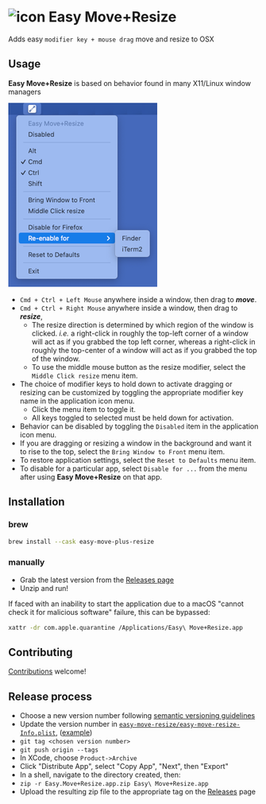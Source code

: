 # ![icon](easy-move-resize/Images.xcassets/AppIcon.appiconset/icon_32x32.png) Easy Move+Resize

Adds easy `modifier key + mouse drag` move and resize to OSX

## Usage

**Easy Move+Resize** is based on behavior found in many X11/Linux window managers

![Menu](asset-sources/doc-img/menu.png)

- `Cmd + Ctrl + Left Mouse` anywhere inside a window, then drag to ***move***.
- `Cmd + Ctrl + Right Mouse` anywhere inside a window, then drag to ***resize***,
    - The resize direction is determined by which region of the window is clicked. *i.e.* a right-click in roughly the top-left corner of a window will act as if you grabbed the top left corner, whereas a right-click in roughly the top-center of a window will act as if you grabbed the top of the window.
    - To use the middle mouse button as the resize modifier, select the `Middle Click resize` menu item.
- The choice of modifier keys to hold down to activate dragging or resizing can be customized by toggling the appropriate modifier key name in the application icon menu.
    - Click the menu item to toggle it.
    - All keys toggled to selected must be held down for activation.
- Behavior can be disabled by toggling the `Disabled` item in the application icon menu.
- If you are dragging or resizing a window in the background and want it to rise to the top, select the `Bring Window to Front` menu item.
- To restore application settings, select the `Reset to Defaults` menu item.
- To disable for a particular app, select `Disable for ...` from the menu after using **Easy Move+Resize** on that app.

## Installation

### brew

```sh
brew install --cask easy-move-plus-resize
```

### manually

* Grab the latest version from the [Releases page](https://github.com/dmarcotte/easy-move-resize/releases)
* Unzip and run!

If faced with an inability to start the application due to a macOS "cannot check it for malicious software" failure, this can be bypassed:

```sh
xattr -dr com.apple.quarantine /Applications/Easy\ Move+Resize.app
```

## Contributing

[Contributions](contributing.md) welcome!

## Release process

- Choose a new version number following [semantic versioning guidelines](https://semver.org)
- Update the version number in [`easy-move-resize/easy-move-resize-Info.plist`](easy-move-resize/easy-move-resize-Info.plist), ([example](https://github.com/dmarcotte/easy-move-resize/commit/18d759dec2caf7a33b0625c17c181a195191bc92)) 
- `git tag <chosen version number>`
- `git push origin --tags`
- In XCode, choose `Product->Archive`
- Click "Distribute App", select "Copy App", "Next", then "Export"
- In a shell, navigate to the directory created, then:
- `zip -r Easy.Move+Resize.app.zip Easy\ Move+Resize.app`
- Upload the resulting zip file to the appropriate tag on the [Releases](https://github.com/dmarcotte/easy-move-resize/releases) page
